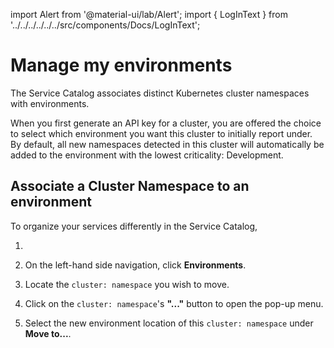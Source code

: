 import Alert from '@material-ui/lab/Alert';
import { LogInText } from '../../../../../../src/components/Docs/LogInText';

# Manage my environments

The Service Catalog associates distinct Kubernetes cluster namespaces with environments.

When you first generate an API key for a cluster, you are offered the choice to select which environment you want this cluster to initially report under. By default, all new namespaces detected in this cluster will automatically be added to the environment with the lowest criticality: Development.

## Associate a Cluster Namespace to an environment

To organize your services differently in the Service Catalog,

1. <LogInText />

2. On the left-hand side navigation, click **Environments**.

3. Locate the `cluster: namespace` you wish to move.

4. Click on the `cluster: namespace`'s **"..."** button to open the pop-up menu.

5. Select the new environment location of this `cluster: namespace` under **Move to...**.
